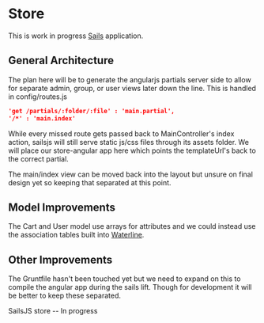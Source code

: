 Store
=============

This is work in progress [Sails](http://sailsjs.org) application.

General Architecture
-------

The plan here will be to generate the angularjs partials server side to allow for separate admin, group, or user views later down the line. This is handled in config/routes.js

```JSON
'get /partials/:folder/:file' : 'main.partial',
'/*' : 'main.index'
```

While every missed route gets passed back to MainController's index action, sailsjs will still serve static js/css files through its assets folder. We will place our store-angular app here which points the templateUrl's back to the correct partial.

The main/index view can be moved back into the layout but unsure on final design yet so keeping that separated at this point.

Model Improvements
-------

The Cart and User model use arrays for attributes and we could instead use the association tables built into [Waterline](https://github.com/balderdashy/waterline). 

Other Improvements
-------

The Gruntfile hasn't been touched yet but we need to expand on this to compile the angular app during the sails lift. Though for development it will be better to keep these separated.


SailsJS store -- In progress